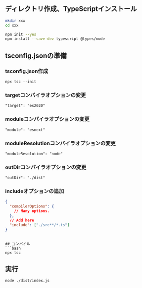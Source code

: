 ## ディレクトリ作成、TypeScriptインストール
```bash
mkdir xxx
cd xxx

npm init --yes
npm install --save-dev typescript @types/node
```

## tsconfig.jsonの準備
### tsconfig.json作成
```
npx tsc --init
```

### targetコンパイラオプションの変更
```
"target": "es2020"
```

### moduleコンパイラオプションの変更
```
"module": "esnext"
```

### moduleResolutionコンパイラオプションの変更
```
"moduleResolution": "node"
```

### outDirコンパイラオプションの変更
```
"outDir": "./dist"
```

### includeオプションの追加
```json
{
  "compilerOptions": {
    // Many options.
  },
  // Add here
  "include": ["./src**/*.ts"]
}
```
```

## コンパイル
```bash
npx tsc
```

## 実行
```bash
node ./dist/index.js
```
